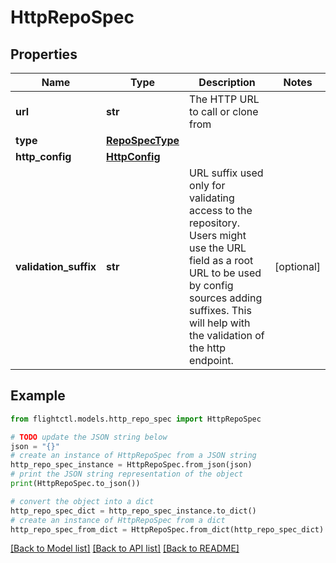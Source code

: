 # HttpRepoSpec


## Properties

Name | Type | Description | Notes
------------ | ------------- | ------------- | -------------
**url** | **str** | The HTTP URL to call or clone from | 
**type** | [**RepoSpecType**](RepoSpecType.md) |  | 
**http_config** | [**HttpConfig**](HttpConfig.md) |  | 
**validation_suffix** | **str** | URL suffix used only for validating access to the repository. Users might use the URL field as a root URL to be used by config sources adding suffixes. This will help with the validation of the http endpoint. | [optional] 

## Example

```python
from flightctl.models.http_repo_spec import HttpRepoSpec

# TODO update the JSON string below
json = "{}"
# create an instance of HttpRepoSpec from a JSON string
http_repo_spec_instance = HttpRepoSpec.from_json(json)
# print the JSON string representation of the object
print(HttpRepoSpec.to_json())

# convert the object into a dict
http_repo_spec_dict = http_repo_spec_instance.to_dict()
# create an instance of HttpRepoSpec from a dict
http_repo_spec_from_dict = HttpRepoSpec.from_dict(http_repo_spec_dict)
```
[[Back to Model list]](../README.md#documentation-for-models) [[Back to API list]](../README.md#documentation-for-api-endpoints) [[Back to README]](../README.md)


